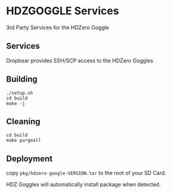 # HDZGOGGLE Services
3rd Party Services for the HDZero Goggle

## Services
Dropbear provides SSH/SCP access to the HDZero Goggles

## Building
```shell
./setup.sh
cd build
make -j
```

## Cleaning
```shell
cd build
make purgeall
```

## Deployment
copy ```pkg/hdzero-google-VERSION.tar``` to the root of your SD Card.

HDZ Goggles will automatically install package when detected.
